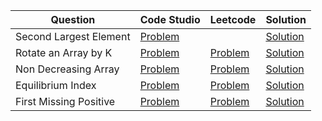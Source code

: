 | Question               | Code Studio                                 | Leetcode                                                            | Solution                              |
| ---------------------- | ------------------------------------------- | ------------------------------------------------------------------- | ------------------------------------- |
| Second Largest Element | [Problem](https://parikh.club/parikh_arrays_1) |                                                                     | [Solution](SecondLargestElement.java) |
| Rotate an Array by K   | [Problem](https://parikh.club/parikh_arrays_2) | [Problem](https://leetcode.com/problems/rotate-array)                  | [Solution](RotateArray.java)          |
| Non Decreasing Array   | [Problem](https://parikh.club/parikh_arrays_3) | [Problem](https://leetcode.com/problems/non-decreasing-array)          | [Solution](NonDecreasingArray.java)   |
| Equilibrium Index      | [Problem](https://parikh.club/parikh_arrays_4) | [Problem](https://leetcode.com/problems/find-pivot-index/description/) | [Solution](Equilibirium.java)         |
| First Missing Positive | [Problem](https://parikh.club/parikh_arrays_5) | [Problem](https://leetcode.com/problems/first-missing-positive/)       | [Solution](FirstMissingPositive.java) |
